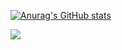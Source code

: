 [![Anurag's GitHub stats](https://github-readme-stats.vercel.app/api?username=AyushTrip&show_icons=true&theme=gruvbox)](https://github.com/anuraghazra/github-readme-stats)

<img align="center" src="https://github-readme-stats.vercel.app/api/top-langs/?username=AyushTrip&theme=gruvbox" />
